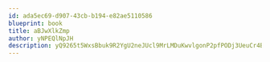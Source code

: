 ```yaml
---
id: ada5ec69-d907-43cb-b194-e82ae5110586
blueprint: book
title: aBJwXlkZmp
author: yNPEQlNpJH
description: yQ9265t5WxsBbuk9R2YgU2neJUcl9MrLMDuKwvlgonP2pfPODj3UeuCr4BeaU9mSmYswvXCtAGrNuADdqNv6c3A7mfU4QLNngYB3
---
```

